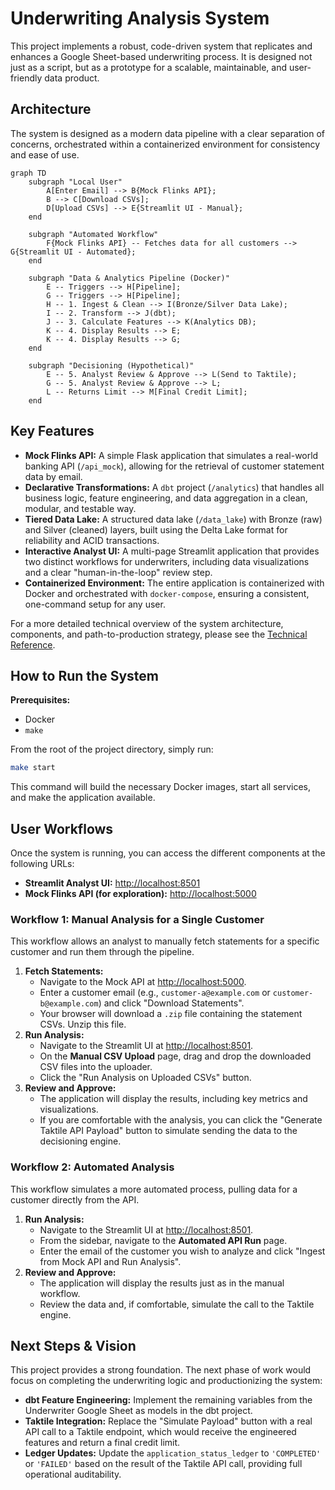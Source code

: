 # Underwriting Analysis System

This project implements a robust, code-driven system that replicates and enhances a Google Sheet-based underwriting process. It is designed not just as a script, but as a prototype for a scalable, maintainable, and user-friendly data product.

## Architecture

The system is designed as a modern data pipeline with a clear separation of concerns, orchestrated within a containerized environment for consistency and ease of use.

```mermaid
graph TD
    subgraph "Local User"
        A[Enter Email] --> B{Mock Flinks API};
        B --> C[Download CSVs];
        D[Upload CSVs] --> E{Streamlit UI - Manual};
    end

    subgraph "Automated Workflow"
        F{Mock Flinks API} -- Fetches data for all customers --> G{Streamlit UI - Automated};
    end

    subgraph "Data & Analytics Pipeline (Docker)"
        E -- Triggers --> H[Pipeline];
        G -- Triggers --> H[Pipeline];
        H -- 1. Ingest & Clean --> I(Bronze/Silver Data Lake);
        I -- 2. Transform --> J(dbt);
        J -- 3. Calculate Features --> K(Analytics DB);
        K -- 4. Display Results --> E;
        K -- 4. Display Results --> G;
    end

    subgraph "Decisioning (Hypothetical)"
        E -- 5. Analyst Review & Approve --> L(Send to Taktile);
        G -- 5. Analyst Review & Approve --> L;
        L -- Returns Limit --> M[Final Credit Limit];
    end
```

## Key Features

*   **Mock Flinks API:** A simple Flask application that simulates a real-world banking API (`/api_mock`), allowing for the retrieval of customer statement data by email.
*   **Declarative Transformations:** A `dbt` project (`/analytics`) that handles all business logic, feature engineering, and data aggregation in a clean, modular, and testable way.
*   **Tiered Data Lake:** A structured data lake (`/data_lake`) with Bronze (raw) and Silver (cleaned) layers, built using the Delta Lake format for reliability and ACID transactions.
*   **Interactive Analyst UI:** A multi-page Streamlit application that provides two distinct workflows for underwriters, including data visualizations and a clear "human-in-the-loop" review step.
*   **Containerized Environment:** The entire application is containerized with Docker and orchestrated with `docker-compose`, ensuring a consistent, one-command setup for any user.

For a more detailed technical overview of the system architecture, components, and path-to-production strategy, please see the [Technical Reference](./docs/technical_reference.md).

## How to Run the System

**Prerequisites:**
*   Docker
*   `make`

From the root of the project directory, simply run:

```bash
make start
```

This command will build the necessary Docker images, start all services, and make the application available.

## User Workflows

Once the system is running, you can access the different components at the following URLs:

*   **Streamlit Analyst UI:** [http://localhost:8501](http://localhost:8501)
*   **Mock Flinks API (for exploration):** [http://localhost:5000](http://localhost:5000)

### Workflow 1: Manual Analysis for a Single Customer

This workflow allows an analyst to manually fetch statements for a specific customer and run them through the pipeline.

1.  **Fetch Statements:**
    *   Navigate to the Mock API at [http://localhost:5000](http://localhost:5000).
    *   Enter a customer email (e.g., `customer-a@example.com` or `customer-b@example.com`) and click "Download Statements".
    *   Your browser will download a `.zip` file containing the statement CSVs. Unzip this file.
2.  **Run Analysis:**
    *   Navigate to the Streamlit UI at [http://localhost:8501](http://localhost:8501).
    *   On the **Manual CSV Upload** page, drag and drop the downloaded CSV files into the uploader.
    *   Click the "Run Analysis on Uploaded CSVs" button.
3.  **Review and Approve:**
    *   The application will display the results, including key metrics and visualizations.
    *   If you are comfortable with the analysis, you can click the "Generate Taktile API Payload" button to simulate sending the data to the decisioning engine.

### Workflow 2: Automated Analysis

This workflow simulates a more automated process, pulling data for a customer directly from the API.

1.  **Run Analysis:**
    *   Navigate to the Streamlit UI at [http://localhost:8501](http://localhost:8501).
    *   From the sidebar, navigate to the **Automated API Run** page.
    *   Enter the email of the customer you wish to analyze and click "Ingest from Mock API and Run Analysis".
2.  **Review and Approve:**
    *   The application will display the results just as in the manual workflow.
    *   Review the data and, if comfortable, simulate the call to the Taktile engine.

## Next Steps & Vision

This project provides a strong foundation. The next phase of work would focus on completing the underwriting logic and productionizing the system:

*   **dbt Feature Engineering:** Implement the remaining variables from the Underwriter Google Sheet as models in the dbt project.
*   **Taktile Integration:** Replace the "Simulate Payload" button with a real API call to a Taktile endpoint, which would receive the engineered features and return a final credit limit.
*   **Ledger Updates:** Update the `application_status_ledger` to `'COMPLETED'` or `'FAILED'` based on the result of the Taktile API call, providing full operational auditability.
